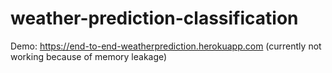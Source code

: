 # weather-prediction-classification

Demo: https://end-to-end-weatherprediction.herokuapp.com (currently not working because of memory leakage)

